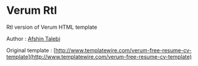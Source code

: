Verum Rtl
======
Rtl version of Verum HTML template

Author : [Afshin Talebi](http://afshintalebi.com/)

Original template : [http://www.templatewire.com/verum-free-resume-cv-template](http://www.templatewire.com/verum-free-resume-cv-template)

